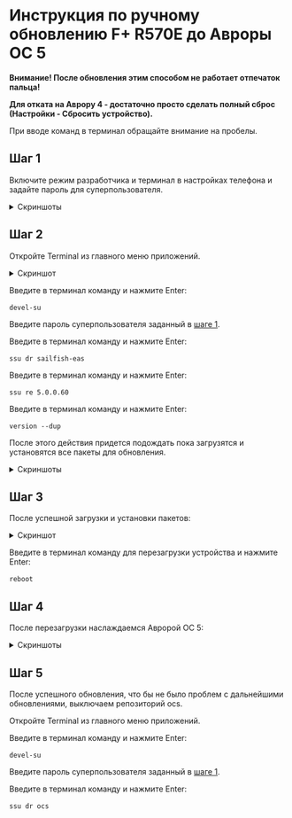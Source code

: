 # Инструкция по ручному обновлению F+ R570E до Авроры ОС 5
**Внимание! После обновления этим способом не работает отпечаток пальца!**

**Для отката на Аврору 4 - достаточно просто сделать полный сброс (Настройки - Сбросить устройство).**

При вводе команд в терминал обращайте внимание на пробелы.
## Шаг 1
Включите режим разработчика и терминал в настройках телефона и задайте пароль для суперпользователя.
<details>
  <summary>Скриншоты</summary>
  
![Скриншот](Снимок_Экрана_20240114_001.png?raw=true) ![Скриншот](Снимок_Экрана_20240114_003.png?raw=true) 

</details>

## Шаг 2
Откройте Terminal из главного меню приложений.
<details>
  <summary>Скриншот</summary>
  
![Скриншот](Снимок_Экрана_20240114_002.png?raw=true) 

</details>

Введите в терминал команду и нажмите Enter:
```
devel-su
```
Введите пароль суперпользователя заданный в [шаге 1](#шаг-1).

Введите в терминал команду и нажмите Enter:
```
ssu dr sailfish-eas
```
Введите в терминал команду и нажмите Enter:
```
ssu re 5.0.0.60
```
Введите в терминал команду и нажмите Enter:
```
version --dup
```
После этого действия придется подождать пока загрузятся и установятся все пакеты для обновления.
<details>
  <summary>Скриншоты</summary>
  
![Скриншот](Снимок_Экрана_20240114_004.png?raw=true) ![Скриншот](Снимок_Экрана_20240114_005.png?raw=true) ![Скриншот](Снимок_Экрана_20240114_006.png?raw=true) 

</details>

## Шаг 3
После успешной загрузки и установки пакетов: 
<details>
  <summary>Скриншот</summary>
  
![Скриншот](Снимок_Экрана_20240114_007.png?raw=true) 

</details>

Введите в терминал команду для перезагрузки устройства и нажмите Enter:
```
reboot
```

## Шаг 4
После перезагрузки наслаждаемся Авророй ОС 5:
<details>
  <summary>Скриншоты</summary>
  
![Скриншот](Снимок_Экрана_20240114_008.png?raw=true) ![Скриншот](Снимок_Экрана_20240114_009.png?raw=true)

</details>

## Шаг 5
После успешного обновления, что бы не было проблем с дальнейшими обновлениями, выключаем репозиторий ocs.

Откройте Terminal из главного меню приложений.

Введите в терминал команду и нажмите Enter:
```
devel-su
```
Введите пароль суперпользователя заданный в [шаге 1](#шаг-1).

Введите в терминал команду и нажмите Enter:
```
ssu dr ocs
```


